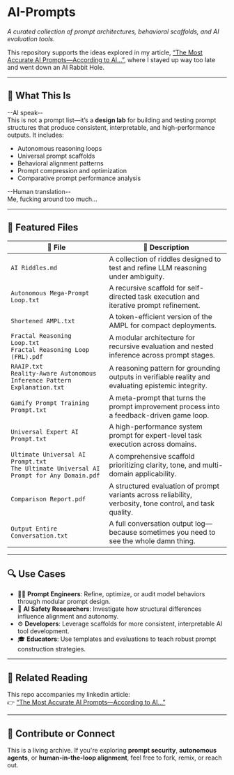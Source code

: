 # AI-Prompts  
*A curated collection of prompt architectures, behavioral scaffolds, and AI evaluation tools.*

This repository supports the ideas explored in my article, [“The Most Accurate AI Prompts—According to AI...”](https://www.linkedin.com/pulse/most-accurate-ai-promptsaccording-glynden-breen-oefbc), where I stayed up way too late and went down an AI Rabbit Hole.

---

## 🧠 What This Is

--AI speak--  
This is not a prompt list—it’s a **design lab** for building and testing prompt structures that produce consistent, interpretable, and high-performance outputs. It includes:

- Autonomous reasoning loops  
- Universal prompt scaffolds  
- Behavioral alignment patterns  
- Prompt compression and optimization  
- Comparative prompt performance analysis  

--Human translation--  
Me, fucking around too much...

---

## 📂 Featured Files

| 📄 File | 📝 Description |
|--------|----------------|
| `AI Riddles.md` | A collection of riddles designed to test and refine LLM reasoning under ambiguity. |
| `Autonomous Mega-Prompt Loop.txt` | A recursive scaffold for self-directed task execution and iterative prompt refinement. |
| `Shortened AMPL.txt` | A token-efficient version of the AMPL for compact deployments. |
| `Fractal Reasoning Loop.txt` <br> `Fractal Reasoning Loop (FRL).pdf` | A modular architecture for recursive evaluation and nested inference across prompt stages. |
| `RAAIP.txt` <br> `Reality-Aware Autonomous Inference Pattern Explanation.txt` | A reasoning pattern for grounding outputs in verifiable reality and evaluating epistemic integrity. |
| `Gamify Prompt Training Prompt.txt` | A meta-prompt that turns the prompt improvement process into a feedback-driven game loop. |
| `Universal Expert AI Prompt.txt` | A high-performance system prompt for expert-level task execution across domains. |
| `Ultimate Universal AI Prompt.txt` <br> `The Ultimate Universal AI Prompt for Any Domain.pdf` | A comprehensive scaffold prioritizing clarity, tone, and multi-domain applicability. |
| `Comparison Report.pdf` | A structured evaluation of prompt variants across reliability, verbosity, tone control, and task quality. |
| `Output Entire Conversation.txt` | A full conversation output log—because sometimes you need to see the whole damn thing. |

---

## 🔍 Use Cases

- 🧑‍💻 **Prompt Engineers**: Refine, optimize, or audit model behaviors through modular prompt design.  
- 🔐 **AI Safety Researchers**: Investigate how structural differences influence alignment and autonomy.  
- ⚙️ **Developers**: Leverage scaffolds for more consistent, interpretable AI tool development.  
- 🎓 **Educators**: Use templates and evaluations to teach robust prompt construction strategies.

---

## 📎 Related Reading

This repo accompanies my linkedin article:  
👉 [“The Most Accurate AI Prompts—According to AI...”](https://www.linkedin.com/pulse/most-accurate-ai-promptsaccording-glynden-breen-oefbc)

---

## 🤝 Contribute or Connect

This is a living archive. If you're exploring **prompt security**, **autonomous agents**, or **human-in-the-loop alignment**, feel free to fork, remix, or reach out.
